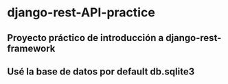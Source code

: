 # django-rest-API-practice
## Proyecto práctico de introducción a django-rest-framework
## Usé la base de datos por default db.sqlite3
